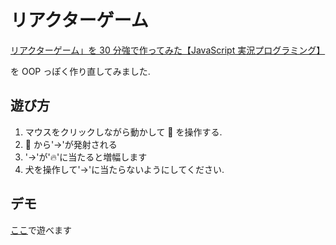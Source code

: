 # リアクターゲーム

[リアクターゲーム」を 30 分強で作ってみた【JavaScript 実況プログラミング】](https://www.youtube.com/watch?v=oXAbIde67JY&ab_channel=%E3%83%8B%E3%82%B3%E3%83%8B%E3%82%B3%E3%83%97%E3%83%AD%E3%82%B0%E3%83%A9%E3%83%9F%E3%83%B3%E3%82%B0)

を OOP っぽく作り直してみました.

## 遊び方

1. マウスをクリックしながら動かして 🐶 を操作する.
1. 🐶 から'→'が発射される
1. '→'が'🔥'に当たると増幅します
1. 犬を操作して'→'に当たらないようにしてください.

## デモ

[ここ](https://shunsukehamada.github.io/reactor/dist)で遊べます
